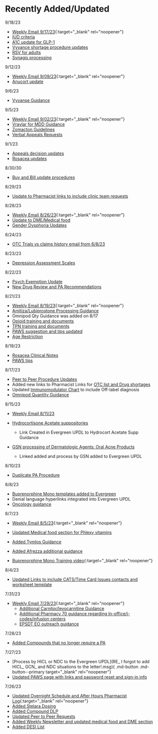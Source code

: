 # Recently Added/Updated

9/18/23

- [Weekly Email 9/17/23](https://mygainwell-my.sharepoint.com/:w:/g/personal/christopher_nguyen_gainwelltechnologies_com/EQHIiVRMV0JItdE1xbrH084BeLCDc-v0jIcpNVe5-T1UUA?e=jonYgh){:target="_blank" rel="noopener"}
- [IUD criteria](https://special-spoon-f542dccd.pages.github.io/Pharmacist%20Reference%20Guide/Medication%20Guidance/iud/?h=iud)
- [A1C update for GLP-1](https://special-spoon-f542dccd.pages.github.io/Pharmacist%20Reference%20Guide/Medication%20Guidance/Semaglutide-Tirzepatide/?h=glp)
- [Vyvance shortage procedure updates](https://special-spoon-f542dccd.pages.github.io/Pharmacist%20Reference%20Guide/Medication%20Guidance/vyvanse/?h=vyvan)
- [RSV for adults](https://special-spoon-f542dccd.pages.github.io/Pharmacist%20Reference%20Guide/Medication%20Guidance/rsvadults/?h=rsv)
- [Synagis processing](https://special-spoon-f542dccd.pages.github.io/Pharmacist%20Reference%20Guide/Clinical%20and%20PA%20Notes/Synagis/Early%20Termination%202023/?h=syna)

9/12/23

- [Weekly Email 9/09/23](https://mygainwell-my.sharepoint.com/:w:/g/personal/christopher_nguyen_gainwelltechnologies_com/Ecan3EtfXIRNn5VbWoa99ooBrUsjeQKUC3AMdwRiWsTOLA?e=11Yzwc){:target="_blank" rel="noopener"}
- [Anucort update](https://special-spoon-f542dccd.pages.github.io/Pharmacist%20Reference%20Guide/Medication%20Guidance/anucort/?h=anucort)


9/6/23

- [Vyvanse Guidance](https://special-spoon-f542dccd.pages.github.io/Pharmacist%20Reference%20Guide/Medication%20Guidance/vyvanse/?h=vyvan)

9/5/23

- [Weekly Email 9/02/23](https://mygainwell-my.sharepoint.com/:w:/g/personal/christopher_nguyen_gainwelltechnologies_com/EbKyADESU_ZFq34v8LclCwoBT3LoDtroZEYJuNBbRJ7YUQ?e=eZmqEt){:target="_blank" rel="noopener"}
- [Vraylar for MDD Guidance](https://special-spoon-f542dccd.pages.github.io/Pharmacist%20Reference%20Guide/Medication%20Guidance/vraylar/?h=vray)
- [Zomacton Guidelines](https://special-spoon-f542dccd.pages.github.io/Pharmacist%20Reference%20Guide/Medication%20Guidance/Drug%20Shortage/GH/?h=gh)
- [Verbal Appeals Requests](https://special-spoon-f542dccd.pages.github.io/Pharmacist%20Reference%20Guide/Policy%20and%20Procedures/Appeals/?h=appeal)

9/1/23

- [Appeals decision updates](https://special-spoon-f542dccd.pages.github.io/Pharmacist%20Reference%20Guide/Policy%20and%20Procedures/Appeals/?h=appeals)
- [Rosacea updates](https://special-spoon-f542dccd.pages.github.io/Pharmacist%20Reference%20Guide/Clinical%20and%20PA%20Notes/rosacea/?h=rosa)

8/30/30

- [Buy and Bill update procedures](https://special-spoon-f542dccd.pages.github.io/Pharmacist%20Reference%20Guide/Policy%20and%20Procedures/buynbill/?h=buy)

8/29/23

- [Update to Pharmacist links to include clinic team requests](https://special-spoon-f542dccd.pages.github.io/Pharmacist%20Reference%20Guide/Links/)

8/28/23

-	[Weekly Email 8/26/23](https://mygainwell-my.sharepoint.com/:w:/g/personal/christopher_nguyen_gainwelltechnologies_com/EYnhUkLLPZVNt_4Yjl3mhZcBWApd5ZTU7TyrmNfHNgsyIQ?e=k57DKt){:target="_blank" rel="noopener"}
-	[Update to DME/Medical food](https://special-spoon-f542dccd.pages.github.io/Pharmacist%20Reference%20Guide/Medication%20Guidance/medicalfood/?h=dme)
-	[Gender Dysphoria Updates](https://special-spoon-f542dccd.pages.github.io/Pharmacist%20Reference%20Guide/Medication%20Guidance/GenderDysphoria/?h=dys)


8/24/23
- [OTC Trials vs claims history email from 6/8/23](https://special-spoon-f542dccd.pages.github.io/Pharmacist%20Reference%20Guide/Policy%20and%20Procedures/otctrials/?h=otc)

8/23/23

- [Depression Assessment Scales](https://special-spoon-f542dccd.pages.github.io/Pharmacist%20Reference%20Guide/Medication%20Guidance/Spravato/Spravato%20Example/?h=sprava)

8/22/23

- [Psych Exemption Update](https://special-spoon-f542dccd.pages.github.io/Pharmacist%20Reference%20Guide/Clinical%20and%20PA%20Notes/Psych%20Exemption/?h=psy)
- [New Drug Review and PA Recommendations](https://special-spoon-f542dccd.pages.github.io/Pharmacist%20Reference%20Guide/Clinical%20and%20PA%20Notes/newdrugreview/?h=new+drug#xenpozyme_olipudase_alfa-rpcp_101122)

8/21/23

- [Weekly Email 8/19/23](https://mygainwell-my.sharepoint.com/:w:/g/personal/christopher_nguyen_gainwelltechnologies_com/EUlb6EUfKF5IiERwicJzc_MBynG7FCKq9KcwK59smLWgVA?e=x7Ez2D){:target="_blank" rel="noopener"}
- [Amitiza/Lubiprostone Processing Guidance](https://special-spoon-f542dccd.pages.github.io/Pharmacist%20Reference%20Guide/Clinical%20and%20PA%20Notes/amitiza/?h=amit)
- Omnipod Qty Guidance was added on 8/17
- [Opioid training and documents](https://special-spoon-f542dccd.pages.github.io/Pharmacist%20Reference%20Guide/Medication%20Guidance/opioid/nonpreferredopioids/?h=opioi)
- [TPN training and documents](https://special-spoon-f542dccd.pages.github.io/Pharmacist%20Reference%20Guide/Clinical%20and%20PA%20Notes/TPN%20Guidance/TPN%20Guidance/?h=tpn)
- [PAWS suggestion and tips updated](https://special-spoon-f542dccd.pages.github.io/Pharmacist%20Reference%20Guide/paws/?h=paws#paws_suggestion)
- [Age Restriction](https://special-spoon-f542dccd.pages.github.io/Pharmacist%20Reference%20Guide/Medication%20Guidance/age_restriction/)

8/19/23

- [Rosacea Clinical Notes](https://special-spoon-f542dccd.pages.github.io/Pharmacist%20Reference%20Guide/Clinical%20and%20PA%20Notes/rosacea/?h=rosa)
- [PAWS tips](https://special-spoon-f542dccd.pages.github.io/Pharmacist%20Reference%20Guide/paws/)

8/17/23

- [Peer to Peer Procedure Updates](https://special-spoon-f542dccd.pages.github.io/Pharmacist%20Reference%20Guide/Policy%20and%20Procedures/P2P/?h=peer)
- Added new links to Pharmacist Links for [OTC list and Drug shortages](https://special-spoon-f542dccd.pages.github.io/Pharmacist%20Reference%20Guide/Links/)
- Updated [Immunomodulator Chart](https://special-spoon-f542dccd.pages.github.io/Pharmacist%20Reference%20Guide/Clinical%20and%20PA%20Notes/Immunomodulators/Systemic%20Immunomodulators/?h=immuno) to include Off-label diagnosis
- [Omnipod Quantity Guidance](https://special-spoon-f542dccd.pages.github.io/Pharmacist%20Reference%20Guide/Medication%20Guidance/omnipod/?h=omnip)
  
8/15/23
- [Weekly Email 8/11/23](https://special-spoon-f542dccd.pages.github.io/Pharmacist%20Reference%20Guide/Weekly%20Newsletter/)
- [Hydrocortisone Acetate suppositories](https://special-spoon-f542dccd.pages.github.io/Pharmacist%20Reference%20Guide/Medication%20Guidance/hydrocortsupp/?h=hydrocort)

    - Link Created in Evergreen UPDL to Hydrocort Acetate Supp Guidance
- [GSN processing of Dermatologic Agents: Oral Acne Products](https://special-spoon-f542dccd.pages.github.io/Clinical%20and%20Technical%20Reference%20Guide/PA%20-%20Standard%20of%20Work/HICL%20GCNSeqNo%20NDC/?h=hicl)

  - Linked added and process by GSN added to Evergreen UPDL



8/10/23

- [Duplicate PA Procedure](https://special-spoon-f542dccd.pages.github.io/Pharmacist%20Reference%20Guide/Policy%20and%20Procedures/duplicatepa/?h=dupli)

8/8/23

- [Buprenorphine Mono templates added to Evergreen](https://special-spoon-f542dccd.pages.github.io/Pharmacist%20Reference%20Guide/Medication%20Guidance/Buprenorphine%20Criteria/?h=bupre)
- Denial language hyperlinks integrated into Evergreen UPDL
- [Oncology guidance](https://special-spoon-f542dccd.pages.github.io/Pharmacist%20Reference%20Guide/Medication%20Guidance/oncolgy/?h=onco)

8/7/23

- [Weekly Email 8/5/23](https://mygainwell-my.sharepoint.com/:w:/r/personal/christopher_nguyen_gainwelltechnologies_com/Documents/weeklyemail8523.docx?d=w34551b8b7f674147b603832cab7090ca&csf=1&web=1&e=aTi6MU){:target="_blank" rel="noopener"}
- [Updated Medical food section for Phlexy vitamins](https://special-spoon-f542dccd.pages.github.io/Pharmacist%20Reference%20Guide/Medication%20Guidance/medicalfood/?h=medical+foo#eo_follow-up_deplin_71323)
- [Added Tymlos Guidance](https://special-spoon-f542dccd.pages.github.io/Pharmacist%20Reference%20Guide/Medication%20Guidance/tymlos/?h=tymlo)
- [Added Afrezza additional guidance](https://special-spoon-f542dccd.pages.github.io/Pharmacist%20Reference%20Guide/Medication%20Guidance/afrezza/?h=af)

- [Buprenorphine Mono Training video](https://mygainwell-my.sharepoint.com/:v:/r/personal/justin_collingwood_gainwelltechnologies_com/Documents/Recordings/Pharmacist%20Review%20Buprenorphine%20Mono%20Products-20230807_162241-Meeting%20Recording.mp4?csf=1&web=1&nav=eyJyZWZlcnJhbEluZm8iOnsicmVmZXJyYWxBcHAiOiJTdHJlYW1XZWJBcHAiLCJyZWZlcnJhbFZpZXciOiJTaGFyZURpYWxvZyIsInJlZmVycmFsQXBwUGxhdGZvcm0iOiJXZWIiLCJyZWZlcnJhbE1vZGUiOiJ2aWV3In19&e=0Nudsr){:target="_blank" rel="noopener"} 

8/4/23

- [Updated Links to include CATS/Time Card Issues contacts and worksheet template](https://special-spoon-f542dccd.pages.github.io/Pharmacist%20Reference%20Guide/Links/)

7/31/23

- [Weekly Email 7/29/23]([weeklyemail72923.docx](https://mygainwell-my.sharepoint.com/:w:/g/personal/christopher_nguyen_gainwelltechnologies_com/EX294TODOapHr_QzAWmTNDUB6dFP3jbMimTXSl_48KOt4A?e=ANycRR)){:target="_blank" rel="noopener"}
    - [Additional Carnitor/levocarnitine Guidance](https://special-spoon-f542dccd.pages.github.io/Pharmacist%20Reference%20Guide/Medication%20Guidance/carnitor/?h=carni)
    - [Additional Pharmacy 70 guidance regarding In-office/j-codes/infusion centers](https://special-spoon-f542dccd.pages.github.io/Pharmacist%20Reference%20Guide/Policy%20and%20Procedures/Pharmacy%2070%20process/?h=pharmacy)
    - [EPSDT EO outreach guidance](https://special-spoon-f542dccd.pages.github.io/Pharmacist%20Reference%20Guide/Medication%20Guidance/EPSDT/EPSDT/?h=epsdt) 

7/28/23

- [Added Compounds that no longer require a PA](https://special-spoon-f542dccd.pages.github.io/Pharmacist%20Reference%20Guide/Clinical%20and%20PA%20Notes/Compounds/?h=compound)

7/27/23

- [Process by HICL or NDC to the Evergreen UPDL](RE_ I forgot to add HICL_ GCN_ and NDC situations to the letter!.msg){ .md-button .md-button--primary target="_blank" rel="noopener"}
- [Updated PAWS page with links and password reset and sign-in info](https://special-spoon-f542dccd.pages.github.io/Pharmacist%20Reference%20Guide/paws/)

7/26/23

- [Updated Overnight Schedule and After Hours Pharmacist Log](https://mygainwell-my.sharepoint.com.mcas.ms/:x:/r/personal/justin_collingwood_gainwelltechnologies_com/_layouts/15/Doc.aspx?sourcedoc=%7B73FCF431-8AD6-4200-AABD-7CEC536F211D%7D&file=Copy%20of%20After%20Hours%20Pharmacist%20Log_FINALcopy.xlsx&action=default&mobileredirect=true&cid=9f42f43b-4f3d-4a4e-8181-526c01a0bb91){:target="_blank" rel="noopener"}
- [Added Stelara Dosing](https://special-spoon-f542dccd.pages.github.io/Pharmacist%20Reference%20Guide/Clinical%20and%20PA%20Notes/Immunomodulators/Systemic%20Immunomodulators/?h=stela#stelara_dosing_guidance_72623)
- [Added Compound DLP](https://special-spoon-f542dccd.pages.github.io/Pharmacist%20Reference%20Guide/Clinical%20and%20PA%20Notes/Compounds/?h=compounds)
- [Updated Peer to Peer Requests](https://special-spoon-f542dccd.pages.github.io/Pharmacist%20Reference%20Guide/Policy%20and%20Procedures/P2P/?h=peer)
- [Added Weekly Newsletter and updated medical food and DME section](https://special-spoon-f542dccd.pages.github.io/Pharmacist%20Reference%20Guide/Medication%20Guidance/medicalfood/?h=dme)
- [Added DESI List](https://special-spoon-f542dccd.pages.github.io/Pharmacist%20Reference%20Guide/Clinical%20and%20PA%20Notes/DesiDrugs/?h=desi)
